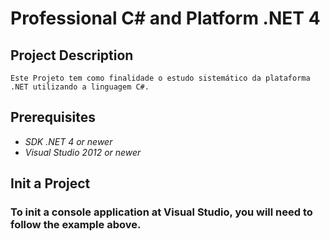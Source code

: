 # Professional C# and Platform .NET 4
## Project Description
    Este Projeto tem como finalidade o estudo sistemático da plataforma .NET utilizando a linguagem C#.
## Prerequisites
  - *SDK .NET 4 or newer*
  - *Visual Studio 2012 or newer*
## Init a Project 
   ### To init a console application at Visual Studio, you will need to follow the example above.
    
